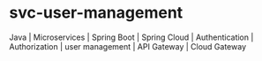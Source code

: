 # svc-user-management
Java | Microservices | Spring Boot | Spring Cloud | Authentication | Authorization | user management | API Gateway | Cloud Gateway
